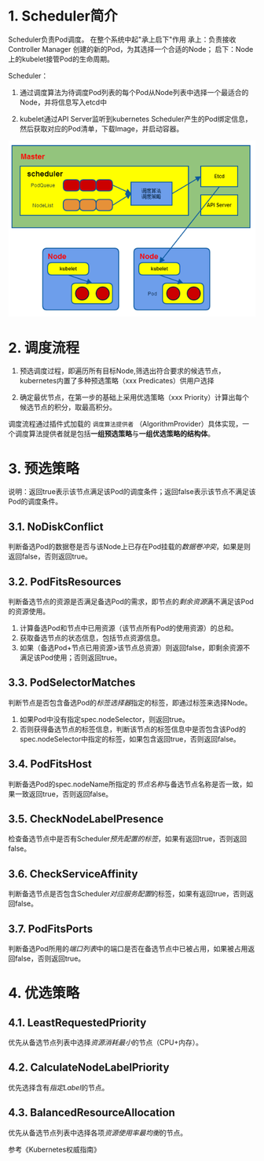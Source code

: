 # 1. Scheduler简介

Scheduler负责Pod调度。
在整个系统中起"承上启下"作用
承上：负责接收 Controller Manager 创建的新的Pod，为其选择一个合适的Node；
启下：Node上的kubelet接管Pod的生命周期。

Scheduler：

1. 通过调度算法为待调度Pod列表的每个Pod从Node列表中选择一个最适合的Node，并将信息写入etcd中

2. kubelet通过API Server监听到kubernetes Scheduler产生的Pod绑定信息，然后获取对应的Pod清单，下载Image，并启动容器。

![scheduler](./scheduler.png)

# 2. 调度流程

1. 预选调度过程，即遍历所有目标Node,筛选出符合要求的候选节点，kubernetes内置了多种预选策略（xxx Predicates）供用户选择

2. 确定最优节点，在第一步的基础上采用优选策略（xxx Priority）计算出每个候选节点的积分，取最高积分。

调度流程通过插件式加载的 `调度算法提供者` （AlgorithmProvider）具体实现，一个调度算法提供者就是包括**一组预选策略**与**一组优选策略的结构体**。

# 3. 预选策略

说明：返回true表示该节点满足该Pod的调度条件；返回false表示该节点不满足该Pod的调度条件。

## 3.1. NoDiskConflict

判断备选Pod的数据卷是否与该Node上已存在Pod挂载的*数据卷冲突*，如果是则返回false，否则返回true。

## 3.2. PodFitsResources

判断备选节点的资源是否满足备选Pod的需求，即节点的*剩余资源*满不满足该Pod的资源使用。

1. 计算备选Pod和节点中已用资源（该节点所有Pod的使用资源）的总和。
2. 获取备选节点的状态信息，包括节点资源信息。
3. 如果（备选Pod+节点已用资源>该节点总资源）则返回false，即剩余资源不满足该Pod使用；否则返回true。

## 3.3. PodSelectorMatches

判断节点是否包含备选Pod的*标签选择器*指定的标签，即通过标签来选择Node。

1. 如果Pod中没有指定spec.nodeSelector，则返回true。
2. 否则获得备选节点的标签信息，判断该节点的标签信息中是否包含该Pod的spec.nodeSelector中指定的标签，如果包含返回true，否则返回false。

## 3.4. PodFitsHost

判断备选Pod的spec.nodeName所指定的*节点名称*与备选节点名称是否一致，如果一致返回true，否则返回false。

## 3.5. CheckNodeLabelPresence

检查备选节点中是否有Scheduler*预先配置的标签*，如果有返回true，否则返回false。

## 3.6. CheckServiceAffinity

判断备选节点是否包含Scheduler*对应服务配置*的标签，如果有返回true，否则返回false。

## 3.7. PodFitsPorts

判断备选Pod所用的*端口列表*中的端口是否在备选节点中已被占用，如果被占用返回false，否则返回true。

# 4. 优选策略

## 4.1. LeastRequestedPriority

优先从备选节点列表中选择*资源消耗最小*的节点（CPU+内存）。

## 4.2. CalculateNodeLabelPriority

优先选择含有*指定Label*的节点。

## 4.3. BalancedResourceAllocation

优先从备选节点列表中选择各项*资源使用率最均衡*的节点。



参考《Kubernetes权威指南》
